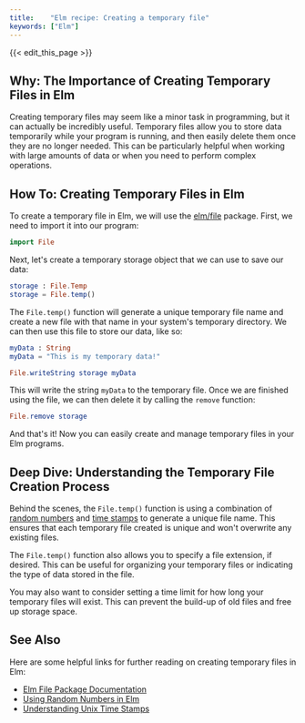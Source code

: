 ```yaml
---
title:    "Elm recipe: Creating a temporary file"
keywords: ["Elm"]
---
```


{{< edit_this_page >}}

## Why: The Importance of Creating Temporary Files in Elm

Creating temporary files may seem like a minor task in programming, but it can actually be incredibly useful. Temporary files allow you to store data temporarily while your program is running, and then easily delete them once they are no longer needed. This can be particularly helpful when working with large amounts of data or when you need to perform complex operations.

## How To: Creating Temporary Files in Elm

To create a temporary file in Elm, we will use the [elm/file](https://package.elm-lang.org/packages/elm/file/latest/) package. First, we need to import it into our program:

```elm
import File
```

Next, let's create a temporary storage object that we can use to save our data:

```elm
storage : File.Temp
storage = File.temp()
```

The `File.temp()` function will generate a unique temporary file name and create a new file with that name in your system's temporary directory. We can then use this file to store our data, like so:

```elm
myData : String
myData = "This is my temporary data!"

File.writeString storage myData
```

This will write the string `myData` to the temporary file. Once we are finished using the file, we can then delete it by calling the `remove` function:

```elm
File.remove storage
```

And that's it! Now you can easily create and manage temporary files in your Elm programs.

## Deep Dive: Understanding the Temporary File Creation Process

Behind the scenes, the `File.temp()` function is using a combination of [random numbers](https://en.wikipedia.org/wiki/Random_number_generation) and [time stamps](https://en.wikipedia.org/wiki/Unix_time) to generate a unique file name. This ensures that each temporary file created is unique and won't overwrite any existing files.

The `File.temp()` function also allows you to specify a file extension, if desired. This can be useful for organizing your temporary files or indicating the type of data stored in the file.

You may also want to consider setting a time limit for how long your temporary files will exist. This can prevent the build-up of old files and free up storage space.

## See Also

Here are some helpful links for further reading on creating temporary files in Elm:

- [Elm File Package Documentation](https://package.elm-lang.org/packages/elm/file/latest/)
- [Using Random Numbers in Elm](https://elmprogramming.com/elm-generate-random-number.html)
- [Understanding Unix Time Stamps](https://www.epochconverter.com/)